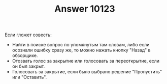 ﻿---
title: "Answer 10123"
se.owner.user_id: 199733
se.owner.display_name: "edem. С Днём Победы"
se.owner.link: "https://ru.meta.stackoverflow.com/users/199733/edem-%d0%a1-%d0%94%d0%bd%d1%91%d0%bc-%d0%9f%d0%be%d0%b1%d0%b5%d0%b4%d1%8b"
se.answer_id: 10123
se.question_id: 10121
se.post_type: answer
se.score: 2
se.is_accepted: True
---
<p>Если гложет совесть:</p>

<ul>
<li>Найти в поиске вопрос по упомянутым там словам, либо если осознали ошибку сразу же, то можно нажать кнопку "Назад" в обзорщике.</li>
<li>Отозвать голос за закрытие или голосовать за переоткрытие, если он был закрыт.</li>
<li>Голосовать за закрытие, если было выбрано решение "Пропустить" или "Оставить".</li>
</ul>
